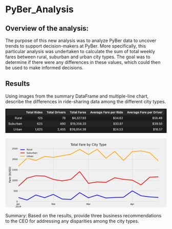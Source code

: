 # PyBer_Analysis

## Overview of the analysis: 

The purpose of this new analysis was to analyze PyBer data to uncover trends to support decision-makers at PyBer. More specifically, this particular analysis was undertaken to calculate the sum of total weekly fares between rural, suburban and urban city types. The goal was to determine if there were any differences in these values, which could then be used to make informed decisions. 


## Results

Using images from the summary DataFrame and multiple-line chart, describe the differences in ride-sharing data among the different city types.

![Image](Pyber_Summary_df.png)

![Image](PyBer_fare_summary.png)





Summary: Based on the results, provide three business recommendations to the CEO for addressing any disparities among the city types.

